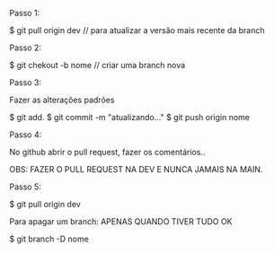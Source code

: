 Passo 1:

$ git pull origin dev // para atualizar a versão mais recente da branch

Passo 2:

$ git chekout -b nome // criar uma branch nova

Passo 3:

Fazer as alterações padrões

$ git add.
$ git commit -m "atualizando..."
$ git push origin nome

Passo 4:

No github abrir o pull request, fazer os comentários..

OBS: FAZER O PULL REQUEST NA DEV E NUNCA JAMAIS NA MAIN.

Passo 5:

$ git pull origin dev


Para apagar um branch: APENAS QUANDO TIVER TUDO OK

$ git branch -D nome
